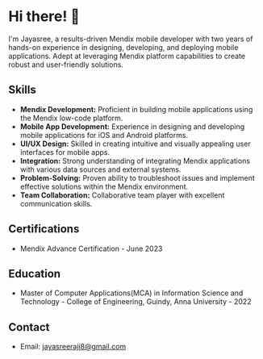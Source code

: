 # Hi there! 👋

I'm Jayasree, a results-driven Mendix mobile developer with two years of hands-on experience in designing, developing, and deploying mobile applications. Adept at leveraging Mendix platform capabilities to create robust and user-friendly solutions.

## Skills

- **Mendix Development:** Proficient in building mobile applications using the Mendix low-code platform.
- **Mobile App Development:** Experience in designing and developing mobile applications for iOS and Android platforms.
- **UI/UX Design:** Skilled in creating intuitive and visually appealing user interfaces for mobile apps.
- **Integration:** Strong understanding of integrating Mendix applications with various data sources and external systems.
- **Problem-Solving:** Proven ability to troubleshoot issues and implement effective solutions within the Mendix environment.
- **Team Collaboration:** Collaborative team player with excellent communication skills.


## Certifications

- Mendix Advance Certification - June 2023

## Education

- Master of Computer Applications(MCA) in Information Science and Technology - College of Engineering, Guindy, Anna University - 2022

## Contact

- Email: jayasreeraji8@gmail.com
